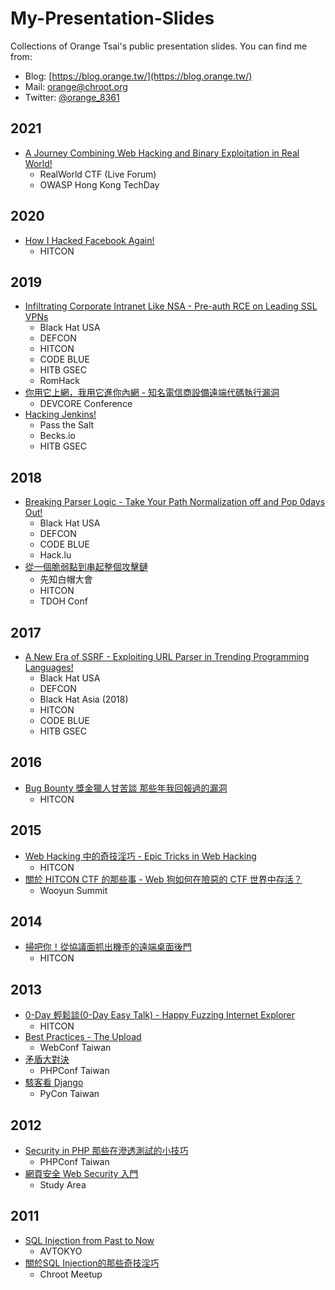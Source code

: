 # My-Presentation-Slides
Collections of Orange Tsai's public presentation slides. You can find me from:
* Blog: [https://blog.orange.tw/](https://blog.orange.tw/)
* Mail: [orange@chroot.org](mailto:orange@chroot.org)
* Twitter: [@orange_8361](https://twitter.com/orange_8361)


## 2021
* [A Journey Combining Web Hacking and Binary Exploitation in Real World!](data/2021-A-Journey-Combining-Web-and-Binary-Exploitation-in-Real-World.pdf)
    * RealWorld CTF (Live Forum)
    * OWASP Hong Kong TechDay

## 2020
* [How I Hacked Facebook Again!](data/2020-How-I-Hacked-Facebook-Again.pdf)
    * HITCON 

## 2019
* [Infiltrating Corporate Intranet Like NSA - Pre-auth RCE on Leading SSL VPNs](data/2019-blackhat-Infiltrating-Corporate-Intranet-Like-NSA.pdf)
    * Black Hat USA
    * DEFCON
    * HITCON
    * CODE BLUE
    * HITB GSEC
    * RomHack
* [你用它上網，我用它進你內網 - 知名電信商設備遠端代碼執行漏洞](data/2019-devcore-conference-orange-tsai.pdf)
    * DEVCORE Conference
* [Hacking Jenkins!](data/2019-Hacking-Jenkins-Pass-the-Salt.pdf)
    * Pass the Salt
    * Becks.io
    * HITB GSEC

## 2018
* [Breaking Parser Logic - Take Your Path Normalization off and Pop 0days Out!](data/2018-Breaking-Parser-Logic-Take-Your-Path-Normalization-Off-And-Pop-0days-Out.pdf)
    * Black Hat USA
    * DEFCON
    * CODE BLUE
    * Hack.lu
* [從一個脆弱點到串起整個攻擊鏈](data/2018-xz-whitehat-summit.pdf)
    * 先知白帽大會
    * HITCON
    * TDOH Conf

## 2017
* [A New Era of SSRF - Exploiting URL Parser in Trending Programming Languages!](data/2019-A-New-Era-Of-SSRF-Exploiting-URL-Parser-In-Trending-Programming-Languages.pdf)
    * Black Hat USA
    * DEFCON
    * Black Hat Asia (2018)
    * HITCON
    * CODE BLUE
    * HITB GSEC

## 2016
* [Bug Bounty 獎金獵人甘苦談 那些年我回報過的漏洞](data/2016-Bug-Bounty-I-reported-orange-tsai.pdf)
    * HITCON

## 2015
* [Web Hacking 中的奇技淫巧 - Epic Tricks in Web Hacking ](data/2015-tricks-in-web-hacking.pdf)
    * HITCON
* [關於 HITCON CTF 的那些事 - Web 狗如何在險惡的 CTF 世界中存活？](data/2015-web-dog-survive-in-ctf.pdf)
    * Wooyun Summit
    
## 2014
* [掃吧你！從協議面抓出機歪的遠端桌面後門](data/2014-hitcon-rdp-backdoor.pdf)
    * HITCON
    
## 2013
* [0-Day 輕鬆談(0-Day Easy Talk) - Happy Fuzzing Internet Explorer](data/2013-hitcon-0day-easy-talk-Happy-Fuzzing-Internet-Explorer.pdf)
    * HITCON
* [Best Practices - The Upload](data/2013-webconf-BestPractices-The-Upload.pdf)
    * WebConf Taiwan
* [矛盾大對決](data/2013-phpconf-orange-tsai.pdf)
    * PHPConf Taiwan
* [駭客看 Django](data/2013-pycon-hacker-see-django.pdf)
    * PyCon Taiwan 

## 2012
* [Security in PHP 那些在滲透測試的小技巧](data/2012-phpconf-security-in-php.pdf)
    * PHPConf Taiwan
* [網頁安全 Web Security 入門](data/2012-web-security-newbie.pdf)
    * Study Area
    
## 2011
* [SQL Injection from Past to Now](data/2011-avtokyo-SQL-Injection-from-Past-to-Now.pptx)
    * AVTOKYO
* [關於SQL Injection的那些奇技淫巧](data/2013-chroot-meetup-sql-injection-tricks.pdf)
    * Chroot Meetup
